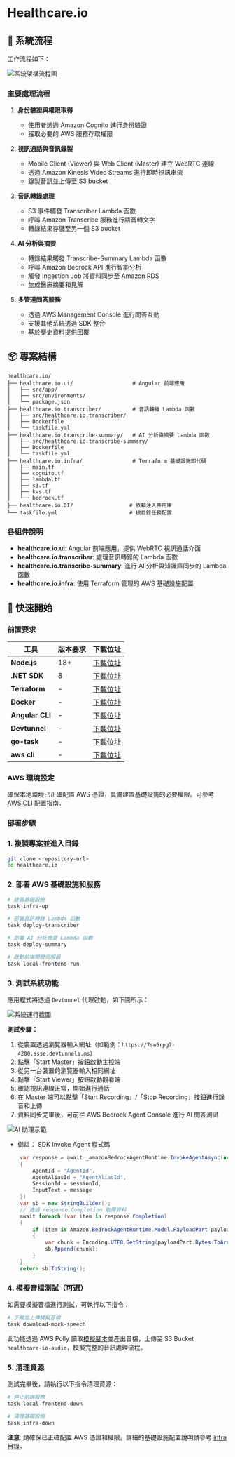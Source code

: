 # Healthcare.io

## 🔄 系統流程

工作流程如下：

![系統架構流程圖](./img/flow.jpeg)

### 主要處理流程

1. **身份驗證與權限取得**

   - 使用者透過 Amazon Cognito 進行身份驗證
   - 獲取必要的 AWS 服務存取權限
2. **視訊通話與音訊錄製**

   - Mobile Client (Viewer) 與 Web Client (Master) 建立 WebRTC 連線
   - 透過 Amazon Kinesis Video Streams 進行即時視訊串流
   - 錄製音訊並上傳至 S3 bucket
3. **音訊轉錄處理**

   - S3 事件觸發 Transcriber Lambda 函數
   - 呼叫 Amazon Transcribe 服務進行語音轉文字
   - 轉錄結果存儲至另一個 S3 bucket
4. **AI 分析與摘要**

   - 轉錄結果觸發 Transcribe-Summary Lambda 函數
   - 呼叫 Amazon Bedrock API 進行智能分析
   - 觸發 Ingestion Job 將資料同步至 Amazon RDS
   - 生成醫療摘要和見解
5. **多管道問答服務**

   - 透過 AWS Management Console 進行問答互動
   - 支援其他系統透過 SDK 整合
   - 基於歷史資料提供回覆

## 📦 專案結構

```
healthcare.io/
├── healthcare.io.ui/                   # Angular 前端應用
│   ├── src/app/                      
│   ├── src/environments/            
│   └── package.json              
├── healthcare.io.transcriber/          # 音訊轉錄 Lambda 函數
│   ├── src/healthcare.io.transcriber/  
│   ├── Dockerfile                  
│   └── taskfile.yml                  
├── healthcare.io.transcribe-summary/   # AI 分析與摘要 Lambda 函數
│   ├── src/healthcare.io.transcribe-summary/  
│   ├── Dockerfile                   
│   └── taskfile.yml                 
├── healthcare.io.infra/                # Terraform 基礎設施即代碼
│   ├── main.tf                      
│   ├── cognito.tf                   
│   ├── lambda.tf                    
│   ├── s3.tf                       
│   ├── kvs.tf                       
│   └── bedrock.tf                  
├── healthcare.io.DI/                  # 依賴注入共用庫
└── taskfile.yml                       # 根目錄任務配置
```

### 各組件說明

- **healthcare.io.ui**: Angular 前端應用，提供 WebRTC 視訊通話介面
- **healthcare.io.transcriber**: 處理音訊轉錄的 Lambda 函數
- **healthcare.io.transcribe-summary**: 進行 AI 分析與知識庫同步的 Lambda 函數
- **healthcare.io.infra**: 使用 Terraform 管理的 AWS 基礎設施配置

## 🚀 快速開始

### 前置要求

| 工具                  | 版本要求 | 下載位址                                                                                                                           |
| --------------------- | -------- | ---------------------------------------------------------------------------------------------------------------------------------- |
| **Node.js**     | 18+      | [下載位址](https://nodejs.org/en/download)                                                                                            |
| **.NET SDK**    | 8        | [下載位址](https://dotnet.microsoft.com/zh-tw/download/dotnet/8.0)                                                                    |
| **Terraform**   | -        | [下載位址](https://developer.hashicorp.com/terraform/install)                                                                         |
| **Docker**      | -        | [下載位址](https://docs.docker.com/desktop/setup/install/mac-install/)                                                                |
| **Angular CLI** | -        | [下載位址](https://www.npmjs.com/package/@angular/cli)                                                                                |
| **Devtunnel**   | -        | [下載位址](https://learn.microsoft.com/zh-tw/azure/developer/dev-tunnels/get-started?tabs=macos)                                      |
| **go-task**     | -        | [下載位址](https://taskfile.dev/installation/)                                                                                        |
| **aws cli**     | -        | [下載位址](https://docs.aws.amazon.com/zh_tw/cli/latest/userguide/getting-started-install.html#getting-started-install-instructions/) |

### AWS 環境設定

確保本地環境已正確配置 AWS 憑證，具備建置基礎設施的必要權限。可參考 [AWS CLI 配置指南](https://docs.aws.amazon.com/zh_tw/cli/latest/userguide/cli-configure-quickstart.html)。

### 部署步驟

### 1. 複製專案並進入目錄

```bash
git clone <repository-url>
cd healthcare.io
```

### 2. 部署 AWS 基礎設施和服務

```bash
# 建置基礎設施
task infra-up

# 部署音訊轉錄 Lambda 函數
task deploy-transcriber

# 部署 AI 分析摘要 Lambda 函數
task deploy-summary

# 啟動前端開發伺服器
task local-frontend-run
```

### 3. 測試系統功能

應用程式將透過 `Devtunnel` 代理啟動，如下圖所示：

![系統運行截圖](./img/running.png)

**測試步驟：**

1. 從裝置透過瀏覽器輸入網址（如範例：`https://7sw5rpg7-4200.asse.devtunnels.ms`）
2. 點擊「Start Master」按鈕啟動主控端
3. 從另一台裝置的瀏覽器輸入相同網址
4. 點擊「Start Viewer」按鈕啟動觀看端
5. 確認視訊連線正常，開始進行通話
6. 在 Master 端可以點擊「Start Recording」/「Stop Recording」按鈕進行錄音和上傳
7. 資料同步完畢後，可前往 AWS Bedrock Agent Console 進行 AI 問答測試

![AI 助理示範](./img/assistant-demo.png)

- 備註： SDK Invoke Agent 程式碼

```C#
    var response = await _amazonBedrockAgentRuntime.InvokeAgentAsync(new InvokeAgentRequest
    {
        AgentId = "AgentId",
        AgentAliasId = "AgentAliasId",
        SessionId = sessionId,
        InputText = message
    })
    var sb = new StringBuilder();
    // 透過 response.Completion 取得資料
    await foreach (var item in response.Completion)
    {
        if (item is Amazon.BedrockAgentRuntime.Model.PayloadPart payloadPart)
        {
            var chunk = Encoding.UTF8.GetString(payloadPart.Bytes.ToArray());
            sb.Append(chunk);
        }
    }
    return sb.ToString();
```

### 4. 模擬音檔測試（可選）

如需要模擬音檔進行測試，可執行以下指令：

```bash
# 下載並上傳模擬音檔
task download-mock-speech
```

此功能透過 AWS Polly 讀取[模擬腳本](./healthcare.io.transcriber/src/healthcare.io.transcriber/mock-speech.ssml)並產出音檔，上傳至 S3 Bucket `healthcare-io-audio`，模擬完整的音訊處理流程。

### 5. 清理資源

測試完畢後，請執行以下指令清理資源：

```bash
# 停止前端服務
task local-frontend-down

# 清理基礎設施
task infra-down
```

**注意**: 請確保已正確配置 AWS 憑證和權限。詳細的基礎設施配置說明請參考 [infra 目錄](./healthcare.io.infra/)。
